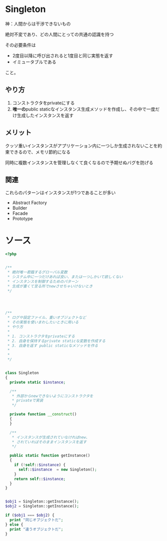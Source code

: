 # Singleton

神：人間からは干渉できないもの

絶対不変であり、どの人間にとっての共通の認識を持つ

その必要条件は

- 2度目以降に呼び出されると1度目と同じ実態を返す
- イミュータブルである

こと。

## やり方

1. コンストラクタをprivateにする
2. **唯一の**public staticなインスタンス生成メソッドを作成し、その中で一度だけ生成したインスタンスを返す

## メリット

クッソ重いインスタンスがアプリケーション内に一つしか生成されないことを約束できるので、メモリ節約になる

同時に複数インスタンスを管理しなくて良くなるので予期せぬバグを防げる

## 関連

これらのパターンはインスタンスが1つであることが多い

- Abstract Factory
- Builder
- Facade
- Prototype



# ソース

```php
<?php


/**
 * 絶対唯一君臨するグローバル変数
 * システム中に一つだけあれば良い、または一つしかいて欲しくない
 * インスタンスを制御するためのパターン
 * 生成が重くて至る所でnewさせちゃいけないとき
 */




/**
 * ログや設定ファイル、重いオブジェクトなど
 * その実態を使いまわしたいときに用いる
 * やり方
 * 
 * 1. コンストラクタをprivateにする
 * 2. 自身を保持するprivate staticな変数を作成する
 * 3. 自身を返す public staticなメソッドを作る
 * 
 * 
 */


class Singleton
{
  private static $instance;

  /**
   * 外部からnewできないようにコンストラクタを
   * privateで実装
   */

  private function __construct()
  {
  }

  /**
   * インスタンスが生成されていなければnew、
   * されていればそのままインスタンスを返す
   */

  public static function getInstance()
  {
    if (!self::$instance) {
      self::$instance  = new Singleton();
    }
    return self::$instance;
  }
}


$obj1 = Singleton::getInstance();
$obj2 = Singleton::getInstance();

if ($obj1 === $obj2) {
  print "同じオブジェクトだ";
} else {
  print "違うオブジェクトだ";
}

```
